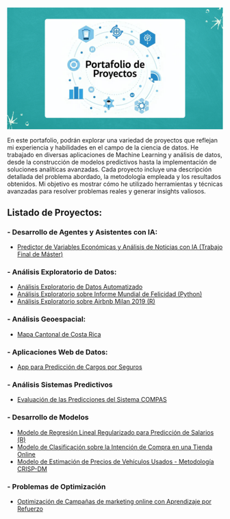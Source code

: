 ![Descripción de la imagen](./Imagenes/Portada.png)

En este portafolio, podrán explorar una variedad de proyectos que reflejan mi experiencia y habilidades en el campo de la ciencia de datos. He trabajado en diversas aplicaciones de Machine Learning y análisis de datos, desde la construcción de modelos predictivos hasta la implementación de soluciones analíticas avanzadas. Cada proyecto incluye una descripción detallada del problema abordado, la metodología empleada y los resultados obtenidos. Mi objetivo es mostrar cómo he utilizado herramientas y técnicas avanzadas para resolver problemas reales y generar insights valiosos.

## Listado de Proyectos:

### - Desarrollo de Agentes y Asistentes con IA:

- [Predictor de Variables Económicas y Análisis de Noticias con IA (Trabajo Final de Máster)](https://github.com/Cheski1610/proyecto_tfm)

### - Análisis Exploratorio de Datos:

- [Análisis Exploratorio de Datos Automatizado](https://github.com/Cheski1610/EDAutomated.git) 
- [Análisis Exploratorio sobre Informe Mundial de Felicidad (Python)](https://github.com/Cheski1610/Portafolio_Proyectos/tree/main/EDA%20-%20Informe%20Mundial%20de%20Felicidad%20(Python)) 
- [Análisis Exploratorio sobre Airbnb Milan 2019 (R)](https://github.com/Cheski1610/Portafolio_Proyectos/tree/main/EDA%20-%20Airbnb%20Milan%202019%20(R))

### - Análisis Geoespacial:

- [Mapa Cantonal de Costa Rica](https://github.com/Cheski1610/mapacantonalcr.git)

### - Aplicaciones Web de Datos:

- [App para Predicción de Cargos por Seguros](https://github.com/Cheski1610/AppPycaret.git)

### - Análisis Sistemas Predictivos

- [Evaluación de las Predicciones del Sistema COMPAS](https://github.com/Cheski1610/Portafolio_Proyectos/tree/main/Evaluaci%C3%B3n%20Predicciones%20Sistema%20COMPAS)

### - Desarrollo de Modelos

- [Modelo de Regresión Lineal Regularizado para Predicción de Salarios (R)](https://github.com/Cheski1610/Portafolio_Proyectos/tree/main/Regresi%C3%B3n%20Lineal%20Predicciones%20Salarios)
- [Modelo de Clasificación sobre la Intención de Compra en una Tienda Online](https://github.com/Cheski1610/Portafolio_Proyectos/tree/main/Modelado%20Intenci%C3%B3n%20Compra%20Online)
- [Modelo de Estimación de Precios de Vehículos Usados - Metodología CRISP-DM](https://github.com/Cheski1610/Portafolio_Proyectos/tree/main/Estimaci%C3%B3n%20Precio%20Veh%C3%ADculos%20Usados%20-%20CRISP-DM)

### - Problemas de Optimización

- [Optimización de Campañas de marketing online con Aprendizaje por Refuerzo](https://github.com/Cheski1610/Portafolio_Proyectos/tree/main/Optimizaci%C3%B3n%20Campa%C3%B1a%20de%20Marketing%20Online)